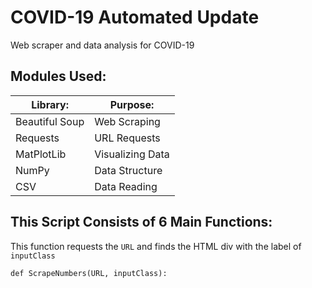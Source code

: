 # COVID-19 Automated Update
Web scraper and data analysis for COVID-19 

## Modules Used:

Library:      | Purpose:
------------- | -------------
Beautiful Soup  | Web Scraping
Requests  | URL Requests
MatPlotLib | Visualizing Data
NumPy | Data Structure
CSV | Data Reading

## This Script Consists of 6 Main Functions:

This function requests the `URL` and finds the HTML div with the label of `inputClass`
```Python3
def ScrapeNumbers(URL, inputClass):
```
